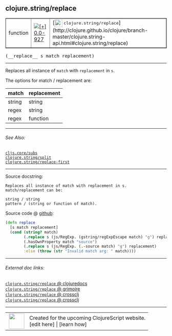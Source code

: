 ## clojure.string/replace



 <table border="1">
<tr>
<td>function</td>
<td><a href="https://github.com/cljsinfo/cljs-api-docs/tree/0.0-927"><img valign="middle" alt="[+] 0.0-927" title="Added in 0.0-927" src="https://img.shields.io/badge/+-0.0--927-lightgrey.svg"></a> </td>
<td>
[<img height="24px" valign="middle" src="http://i.imgur.com/1GjPKvB.png"> <samp>clojure.string/replace</samp>](http://clojure.github.io/clojure/branch-master/clojure.string-api.html#clojure.string/replace)
</td>
</tr>
</table>


 <samp>
(__replace__ s match replacement)<br>
</samp>

---

Replaces all instance of `match` with `replacement` in `s`.

The options for match / replacement are:

| match  | replacement |
|--------|-------------|
| string | string      |
| regex  | string      |
| regex  | function    |



---


###### See Also:

[`cljs.core/subs`](../cljs.core/subs.md)<br>
[`clojure.string/split`](../clojure.string/split.md)<br>
[`clojure.string/replace-first`](../clojure.string/replace-first.md)<br>

---


Source docstring:

```
Replaces all instance of match with replacement in s.
match/replacement can be:

string / string
pattern / (string or function of match).
```


Source code @ [github](https://github.com/clojure/clojurescript/blob/r2505/src/cljs/clojure/string.cljs#L27-L38):

```clj
(defn replace
  [s match replacement]
  (cond (string? match)
        (.replace s (js/RegExp. (gstring/regExpEscape match) "g") replacement)
        (.hasOwnProperty match "source")
        (.replace s (js/RegExp. (.-source match) "g") replacement)
        :else (throw (str "Invalid match arg: " match))))
```

<!--
Repo - tag - source tree - lines:

 <pre>
clojurescript @ r2505
└── src
    └── cljs
        └── clojure
            └── <ins>[string.cljs:27-38](https://github.com/clojure/clojurescript/blob/r2505/src/cljs/clojure/string.cljs#L27-L38)</ins>
</pre>

-->

---



###### External doc links:

[`clojure.string/replace` @ clojuredocs](http://clojuredocs.org/clojure.string/replace)<br>
[`clojure.string/replace` @ grimoire](http://conj.io/store/v1/org.clojure/clojure/1.7.0-beta3/clj/clojure.string/replace/)<br>
[`clojure.string/replace` @ crossclj](http://crossclj.info/fun/clojure.string/replace.html)<br>
[`clojure.string/replace` @ crossclj](http://crossclj.info/fun/clojure.string.cljs/replace.html)<br>

---

 <table>
<tr><td>
<img valign="middle" align="right" width="48px" src="http://i.imgur.com/Hi20huC.png">
</td><td>
Created for the upcoming ClojureScript website.<br>
[edit here] | [learn how]
</td></tr></table>

[edit here]:https://github.com/cljsinfo/cljs-api-docs/blob/master/cljsdoc/clojure.string/replace.cljsdoc
[learn how]:https://github.com/cljsinfo/cljs-api-docs/wiki/cljsdoc-files

<!--

This information was too distracting to show to readers, but I'll leave it
commented here since it is helpful to:

- pretty-print the data used to generate this document
- and show how to retrieve that data



The API data for this symbol:

```clj
{:description "Replaces all instance of `match` with `replacement` in `s`.\n\nThe options for match / replacement are:\n\n| match  | replacement |\n|--------|-------------|\n| string | string      |\n| regex  | string      |\n| regex  | function    |",
 :ns "clojure.string",
 :name "replace",
 :signature ["[s match replacement]"],
 :history [["+" "0.0-927"]],
 :type "function",
 :related ["cljs.core/subs"
           "clojure.string/split"
           "clojure.string/replace-first"],
 :full-name-encode "clojure.string/replace",
 :source {:code "(defn replace\n  [s match replacement]\n  (cond (string? match)\n        (.replace s (js/RegExp. (gstring/regExpEscape match) \"g\") replacement)\n        (.hasOwnProperty match \"source\")\n        (.replace s (js/RegExp. (.-source match) \"g\") replacement)\n        :else (throw (str \"Invalid match arg: \" match))))",
          :title "Source code",
          :repo "clojurescript",
          :tag "r2505",
          :filename "src/cljs/clojure/string.cljs",
          :lines [27 38]},
 :full-name "clojure.string/replace",
 :clj-symbol "clojure.string/replace",
 :docstring "Replaces all instance of match with replacement in s.\nmatch/replacement can be:\n\nstring / string\npattern / (string or function of match)."}

```

Retrieve the API data for this symbol:

```clj
;; from Clojure REPL
(require '[clojure.edn :as edn])
(-> (slurp "https://raw.githubusercontent.com/cljsinfo/cljs-api-docs/catalog/cljs-api.edn")
    (edn/read-string)
    (get-in [:symbols "clojure.string/replace"]))
```

-->
